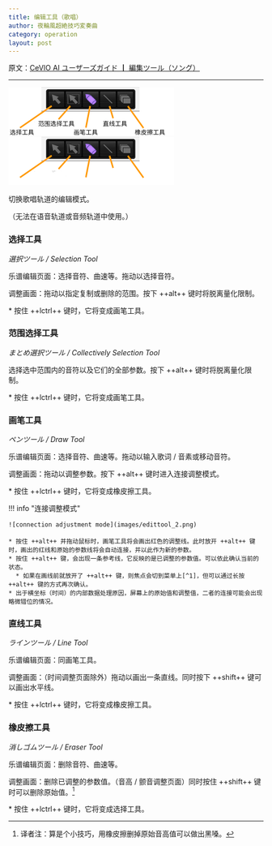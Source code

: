 ```yaml
---
title: 编辑工具（歌唱）
author: 夜輪風超絶技巧変奏曲
category: operation
layout: post
---
```

原文：[CeVIO AI ユーザーズガイド ┃ 編集ツール（ソング）](https://cevio.jp/guide/cevio_ai/operation/edittool/)

---

![edit tool](images/edittool_1.png#only-light)
![edit tool](images/edittool_1_dark.png#only-dark)

切换歌唱轨道的编辑模式。

（无法在语音轨道或音频轨道中使用。）

### 选择工具

*選択ツール / Selection Tool*

乐谱编辑页面：选择音符、曲速等。拖动以选择音符。

调整画面：拖动以指定复制或删除的范围。按下 ++alt++ 键时将脱离量化限制。

\* 按住 ++lctrl++ 键时，它将变成画笔工具。

### 范围选择工具

*まとめ選択ツール / Collectively Selection Tool*

选择选中范围内的音符以及它们的全部参数。按下 ++alt++ 键时将脱离量化限制。

\* 按住 ++lctrl++ 键时，它将变成画笔工具。

### 画笔工具

*ペンツール / Draw Tool*

乐谱编辑页面：选择音符、曲速等。拖动以输入歌词 / 音素或移动音符。

调整画面：拖动以调整参数。按下 ++alt++ 键时进入连接调整模式。

\* 按住 ++lctrl++ 键时，它将变成橡皮擦工具。

!!! info "连接调整模式"

    ![connection adjustment mode](images/edittool_2.png)
    
    * 按住 ++alt++ 并拖动鼠标时，画笔工具将会画出红色的调整线。此时放开 ++alt++ 键时，画出的红线和原始的参数线将会自动连接，并以此作为新的参数。
    * 按住 ++alt++ 键，会出现一条参考线，它反映的是已调整的参数值。可以依此确认当前的状态。
      * 如果在画线前就放开了 ++alt++ 键，则焦点会切到菜单上[^1]，但可以通过长按 ++alt++ 键的方式再次确认。
    * 出于横坐标（时间）的内部数据处理原因，屏幕上的原始值和调整值，二者的连接可能会出现略微错位的情况。

### 直线工具

*ラインツール / Line Tool*

乐谱编辑页面：同画笔工具。

调整画面：（时间调整页面除外）拖动以画出一条直线。同时按下 ++shift++ 键可以画出水平线。

\* 按住 ++lctrl++ 键时，它将变成橡皮擦工具。

### 橡皮擦工具

*消しゴムツール / Eraser Tool*

乐谱编辑页面：删除音符、曲速等。

调整画面：删除已调整的参数值。（音高 / 颤音调整页面）同时按住 ++shift++ 键时可以删除原始值。[^2]

\* 按住 ++lctrl++ 键时，它将变成选择工具。

[^1]: 译者注：这个其实是 Windows 系统使用键盘调用菜单的快捷键，菜单的文字里后面跟着的字母就是调用它们的键。比如说你现在试试看在 CeVIO 里按 ++alt++ 再按一下 ++f++（
[^2]: 译者注：算是个小技巧，用橡皮擦删掉原始音高值可以做出黑嗓。
